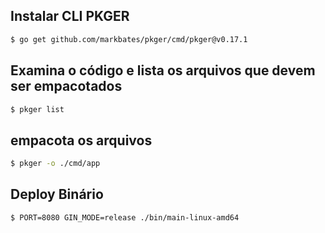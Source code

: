 
## Instalar CLI PKGER
```sh
$ go get github.com/markbates/pkger/cmd/pkger@v0.17.1
```

## Examina o código e lista os arquivos que devem ser empacotados

```sh
$ pkger list
```

## empacota os arquivos
```sh
$ pkger -o ./cmd/app
```

## Deploy Binário
```sh
$ PORT=8080 GIN_MODE=release ./bin/main-linux-amd64
```